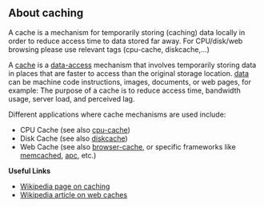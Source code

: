 ## About caching

A cache is a mechanism for temporarily storing (caching) data locally in order to reduce access time to data stored far away. For CPU/disk/web browsing please use relevant tags (cpu-cache, diskcache,...)

A [cache](http://en.wikipedia.org/wiki/Cache_%28computing%29) is a [data-access](http://stackoverflow.com/questions/tagged/data-access "show questions tagged 'data-access'") mechanism that involves temporarily storing data in places that are faster to access than the original storage location. [data](http://stackoverflow.com/questions/tagged/data "show questions tagged 'data'") can be machine code instructions, images, documents, or web pages, for example: The purpose of a cache is to reduce access time, bandwidth usage, server load, and perceived lag.

Different applications where cache mechanisms are used include:

*   CPU Cache (see also [cpu-cache](http://stackoverflow.com/questions/tagged/cpu-cache "show questions tagged 'cpu-cache'"))
*   Disk Cache (see also [diskcache](http://stackoverflow.com/questions/tagged/diskcache "show questions tagged 'diskcache'"))
*   Web Cache (see also [browser-cache](http://stackoverflow.com/questions/tagged/browser-cache "show questions tagged 'browser-cache'"), or specific frameworks like [memcached](http://stackoverflow.com/questions/tagged/memcached "show questions tagged 'memcached'"), [apc](http://stackoverflow.com/questions/tagged/apc "show questions tagged 'apc'"), etc.)

**Useful Links**

*   [Wikipedia page on caching](http://en.wikipedia.org/wiki/Cache_%28computing%29)
*   [Wikipedia article on web caches](http://en.wikipedia.org/wiki/Web_cache)